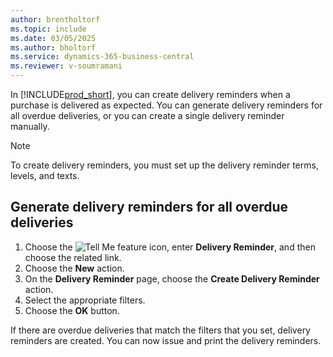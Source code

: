 ```yaml
---
author: brentholtorf
ms.topic: include
ms.date: 03/05/2025
ms.author: bholtorf
ms.service: dynamics-365-business-central
ms.reviewer: v-soumramani
---
```


In [!INCLUDE[prod_short](../../../includes/prod_short.md)], you can create delivery reminders when a purchase is delivered as expected. You can generate delivery reminders for all overdue deliveries, or you can create a single delivery reminder manually.

> [!NOTE]  
> To create delivery reminders, you must set up the delivery reminder terms, levels, and texts.  

## Generate delivery reminders for all overdue deliveries  

1. Choose the ![Tell Me feature](../../../media/ui-search/search_small.png "Tell me what you want to do") icon, enter **Delivery Reminder**, and then choose the related link.  
1. Choose the **New** action.  
1. On the **Delivery Reminder** page, choose the **Create Delivery Reminder** action.  
1. Select the appropriate filters.  
1. Choose the **OK** button.  

If there are overdue deliveries that match the filters that you set, delivery reminders are created. You can now issue and print the delivery reminders.  
